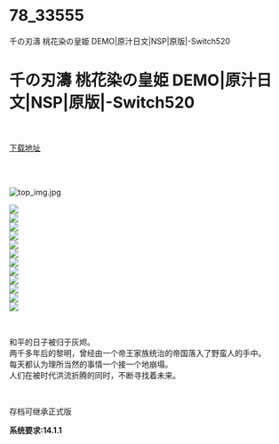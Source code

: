 # 78_33555
千の刃濤 桃花染の皇姫 DEMO|原汁日文|NSP|原版|-Switch520
# 千の刃濤 桃花染の皇姫 DEMO|原汁日文|NSP|原版|-Switch520
 <br/></br>
[下载地址](https://www.switch520.cc/article/33555 "下载地址")
<br/></br>

<p>&nbsp;</p>
<p><img title="top_img.jpg" src="https://www.switch520.cc/muke_img/2022_06_28_117e1a848c830.jpg" alt="top_img.jpg"></p>
<p><img src="http://www.entergram.co.jp/senmomo/img/event01.jpg"><br>
<img src="http://www.entergram.co.jp/senmomo/img/event02.jpg"><br>
<img src="http://www.entergram.co.jp/senmomo/img/event03.jpg"><br>
<img src="http://www.entergram.co.jp/senmomo/img/event06.jpg"><br>
<img src="http://www.entergram.co.jp/senmomo/img/event04.jpg"><br>
<img src="http://www.entergram.co.jp/senmomo/img/event05.jpg"><br>
<img src="http://www.entergram.co.jp/senmomo/img/event07.jpg"><br>
<img src="http://www.entergram.co.jp/senmomo/img/event08.jpg"><br>
<img src="http://www.entergram.co.jp/senmomo/img/event09.jpg"><br>
<img src="http://www.entergram.co.jp/senmomo/img/event11.jpg"><br>
<img src="http://www.entergram.co.jp/senmomo/img/event10.jpg"><br>
<img src="http://www.entergram.co.jp/senmomo/img/event12.jpg"></p>
<p>&nbsp;</p>
<p>和平的日子被归于灰烬。<br>
两千多年后的黎明，曾经由一个帝王家族统治的帝国落入了野蛮人的手中。<br>
每天都认为理所当然的事情一个接一个地崩塌。<br>
人们在被时代洪流折腾的同时，不断寻找着未来。</p>
<p>&nbsp;</p>
<p>存档可继承正式版</p>
<p><strong>系统要求:14.1.1</strong></p>



